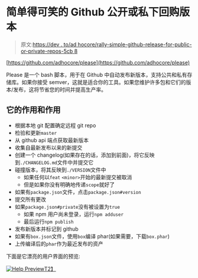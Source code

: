 # 简单得可笑的 Github 公开或私下回购版本

> 原文:[https://dev . to/ad hocore/rally-simple-github-release-for-public-or-private-repos-5cb 8](https://dev.to/adhocore/ridiculously-simple-github-release-for-public-or-private-repos-5cb8)

[https://github.com/adhocore/please](https://github.com/adhocore/please)

Please 是一个 bash 脚本，用于在 Github 中自动发布新版本，支持公共和私有存储库。如果你接受 semver，这就是适合你的工具。如果您维护许多包和它们的版本/发布，这将节省您的时间并提高生产率。

## 它的作用和作用

*   根据本地 git 配置确定远程 git repo
*   检验和更新`master`
*   从 github api 端点获取最新版本
*   收集自最新发布以来的新提交
*   创建一个 changelog(如果存在的话，添加到前面)，将它反映到`./CHANGELOG.md`文件中并提交它
*   碰撞版本，将其反映到`./VERSION`文件中
    *   如果任何以`feat` `<minor>`开始的最新提交被取消
    *   但是如果你没有明确地传递`scope`就好了
*   如果有`package.json`文件，点击`package.json#version`
*   提交所有更改
*   如果`package.json#private`没有被设置为`true`
    *   如果 npm 用户尚未登录，运行`npm adduser`
    *   最后运行`npm publish`
*   发布新版本并标记到 github
*   如果有`box.json`文件，使用`box`编译 phar(如果需要，下载`box.phar`)
*   上传编译后的`phar`作为最近发布的资产

下面是它漂亮的用户界面的预览:

[![Help Preview](../Images/60579c80114b4e336c9b7d20110ea7ba.png "Help Preview")T2】](https://res.cloudinary.com/practicaldev/image/fetch/s--1RImjYnF--/c_limit%2Cf_auto%2Cfl_progressive%2Cq_auto%2Cw_880/https://imgur.com/zxc5deM.png)